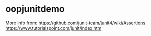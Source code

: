 # oopjunitdemo

More info from:
https://github.com/junit-team/junit4/wiki/Assertions
https://www.tutorialspoint.com/junit/index.htm
